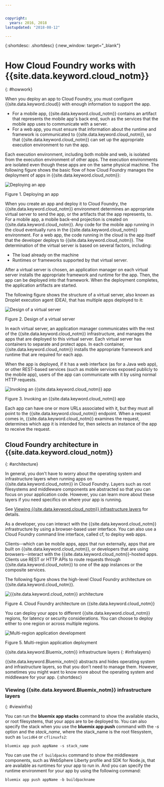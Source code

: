```yaml
---


copyright:
  years: 2016, 2018
lastupdated: "2018-08-12"

---
```


{:shortdesc: .shortdesc}
{:new_window: target="_blank"}

# How Cloud Foundry works with {{site.data.keyword.cloud_notm}}
{: #howwork}

<!-- This file is reused in the CF Public subcollection. And it needs a short desc, and replace instances of "bluemix" in Figure 3 and the command names with "IBM Cloud." -->

When you deploy an app to Cloud Foundry, you must configure {{site.data.keyword.cloud}} with enough information to support the app.

* For a mobile app, {{site.data.keyword.cloud_notm}} contains an artifact that represents the mobile app's back end, such as the services that the mobile app uses to communicate with a server.
* For a web app, you must ensure that information about the runtime and framework is communicated to {{site.data.keyword.cloud_notm}}, so that {{site.data.keyword.cloud_notm}} can set up the appropriate execution environment to run the app.

Each execution environment, including both mobile and web, is isolated from the execution environment of other apps. The execution environments are isolated even though these apps are on the same physical machine. The following figure shows the basic flow of how Cloud Foundry manages the deployment of apps in {{site.data.keyword.cloud_notm}}:

![Deploying an app](images/deploy.png)

Figure 1. Deploying an app

When you create an app and deploy it to Cloud Foundry, the {{site.data.keyword.cloud_notm}} environment determines an appropriate virtual server to send the app, or the artifacts that the app represents, to. For a mobile app, a mobile back-end projection is created on {{site.data.keyword.cloud_notm}}. Any code for the mobile app running in the cloud eventually runs in the {{site.data.keyword.cloud_notm}} environment. For a web app, the code running in the cloud is the app itself that the developer deploys to {{site.data.keyword.cloud_notm}}. The determination of the virtual server is based on several factors, including:

* The load already on the machine
* Runtimes or frameworks supported by that virtual server.

After a virtual server is chosen, an application manager on each virtual server installs the appropriate framework and runtime for the app. Then, the app can be deployed into that framework. When the deployment completes, the application artifacts are started.

The following figure shows the structure of a virtual server, also known as Droplet execution agent (DEA), that has multiple apps deployed to it:

![Design of a virtual server](images/container-diego.png)

Figure 2. Design of a virtual server

In each virtual server, an application manager communicates with the rest of the {{site.data.keyword.cloud_notm}} infrastructure, and manages the apps that are deployed to this virtual server. Each virtual server has containers to separate and protect apps. In each container, {{site.data.keyword.cloud_notm}} installs the appropriate framework and runtime that are required for each app.

When the app is deployed, if it has a web interface (as for a Java web app), or other REST-based services (such as mobile services exposed publicly to the mobile app), users of the app can communicate with it by using normal HTTP requests.

![Invoking an {{site.data.keyword.cloud_notm}} app](images/execute.png)

Figure 3. Invoking an {{site.data.keyword.cloud_notm}} app

Each app can have one or more URLs associated with it, but they must all point to the {{site.data.keyword.cloud_notm}} endpoint. When a request comes in, {{site.data.keyword.cloud_notm}} examines the request, determines which app it is intended for, then selects an instance of the app to receive the request.


## Cloud Foundry architecture in {{site.data.keyword.cloud_notm}}
{: #architecture}

In general, you don't have to worry about the operating system and infrastructure layers when running apps on {{site.data.keyword.cloud_notm}} in Cloud Foundry. Layers such as root filesystems and middleware components are abstracted so that you can focus on your application code. However, you can learn more about these layers if you need specifics on where your app is running.

See [Viewing {{site.data.keyword.cloud_notm}} infrastructure layers](/docs/cloud-foundry?topic=cloud-foundry-howwork#viewinfra) for details.

As a developer, you can interact with the {{site.data.keyword.cloud_notm}} infrastructure by using a browser-based user interface. You can also use a Cloud Foundry command line interface, called cf, to deploy web apps.

Clients--which can be mobile apps, apps that run externally, apps that are built on {{site.data.keyword.cloud_notm}}, or developers that are using browsers--interact with the {{site.data.keyword.cloud_notm}}-hosted apps. Clients use REST or HTTP APIs to route requests through {{site.data.keyword.cloud_notm}} to one of the app instances or the composite services.

The following figure shows the high-level Cloud Foundry architecture on {{site.data.keyword.cloud_notm}}.

![{{site.data.keyword.cloud_notm}} architecture](images/arch.png)

Figure 4. Cloud Foundry architecture on {{site.data.keyword.cloud_notm}}

You can deploy your apps to different {{site.data.keyword.cloud_notm}} regions, for latency or security considerations. You can choose to deploy either to one region or across multiple regions.


![Multi-region application development](images/multi-region.png)

Figure 5. Multi-region application deployment

{{site.data.keyword.Bluemix_notm}} infrastructure layers
{: #infralayers}


{{site.data.keyword.Bluemix_notm}} abstracts and hides operating system and infrastructure layers, so that you don't need to manage them. However, sometimes you might want to know more about the operating system and middleware for your app.
{:shortdesc}

### Viewing {{site.data.keyword.Bluemix_notm}} infrastructure layers
{: #viewinfra}

You can run the **bluemix app stacks** command to show the available stacks, or root filesystems, that your apps are to be deployed to. You can also specify the stack when you use the **bluemix app push** command with the *-s* option and the *stack_name*, where the stack_name is the root filesystem, such as `lucid64` or `cflinuxfs2`:

```
bluemix app push appName -s stack_name
```

You can use the `cf buildpacks` command to show the middleware components, such as WebSphere Liberty profile and SDK for Node.js, that are available as runtimes for your app to run in. And you can specify the runtime environment for your app by using the following command:

```
bluemix app push appName -b buildpackname
```
